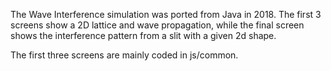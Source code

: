 The Wave Interference simulation was ported from Java in 2018.  The first 3 screens show a 2D lattice and wave
propagation, while the final screen shows the interference pattern from a slit with a given 2d shape.

The first three screens are mainly coded in js/common.